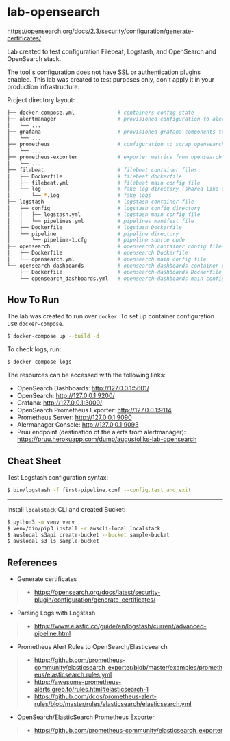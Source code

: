 # lab-opensearch


https://opensearch.org/docs/2.3/security/configuration/generate-certificates/


Lab created to test configuration Filebeat, Logstash, and OpenSearch and OpenSearch stack.

The tool's configuration does not have SSL or authentication plugins enabled. This lab was created to test purposes only, don't apply it in your production infrastructure.

Project directory layout:

```bash
├── docker-compose.yml              # containers config state
├── alertmanager                    # provisioned configuration to alert contact policies
│   └── ...
├── grafana                         # provisioned grafana components to view the alerts and explore metrics of the opensearch cluster  
│   └── ...
├── prometheus                      # configuration to scrap opensearch metrics and to provide alerts rules
│   └── ...
├── prometheus-exporter             # exporter metrics from opensearch metrics API endpoints
│   └── ...
├── filebeat                        # filebeat container files
│   ├── Dockerfile                  # filebeat dockerfile
│   ├── filebeat.yml                # filebeat main config file
│   └── log                         # fake log directory (shared like docker volume)
│       └── *.log                   # fake logs 
├── logstash                        # logstash container file
│   ├── config                      # logstash config directory
│   │   ├── logstash.yml            # logstash main config file
│   │   └── pipelines.yml           # pipelines manifest file
│   ├── Dockerfile                  # logstash Dockerfile
│   └── pipeline                    # pipeline directory
│       └── pipeline-1.cfg          # pipeline source code
├── opensearch                      # opensearch container config files
│   ├── Dockerfile                  # opensearch Dockerfile 
│   └── opensearch.yml              # opensearch main config file 
└── opensearch-dashboards           # opensearch-dashboards container config files
    ├── Dockerfile                  # opensearch-dashboards Dockerfile
    └── opensearch_dashboards.yml   # opensearch-dashboards main config file
```

## How To Run 

The lab was created to run over `docker`. To set up container configuration use `docker-compose`.

```bash
$ docker-compose up --build -d 
```

To check logs, run:

```bash
$ docker-compose logs
```

The resources can be accessed with the following links:

- OpenSearch Dashboards: http://127.0.0.1:5601/
- OpenSearch: http://127.0.0.1:9200/
- Grafana: http://127.0.0.1:3000/
- OpenSearch Prometheus Exporter: http://127.0.0.1:9114
- Prometheus Server: http://127.0.0.1:9090
- Alermanager Console: http://127.0.0.1:9093
- Pruu endpoint (destination of the alerts from alertmanager): https://pruu.herokuapp.com/dump/augustoliks-lab-opensearch

## Cheat Sheet

Test Logstash configuration syntax:

```bash
$ bin/logstash -f first-pipeline.conf --config.test_and_exit
```

---

Install `localstack` CLI and created Bucket:

```bash
$ python3 -m venv venv
$ venv/bin/pip3 install -r awscli-local localstack
$ awslocal s3api create-bucket --bucket sample-bucket 
$ awslocal s3 ls sample-bucket
```

## References

- Generate certificates
> - https://opensearch.org/docs/latest/security-plugin/configuration/generate-certificates/

- Parsing Logs with Logstash
> - https://www.elastic.co/guide/en/logstash/current/advanced-pipeline.html

- Prometheus Alert Rules to OpenSearch/Elasticsearch
> - https://github.com/prometheus-community/elasticsearch_exporter/blob/master/examples/prometheus/elasticsearch.rules.yml
> - https://awesome-prometheus-alerts.grep.to/rules.html#elasticsearch-1
> - https://github.com/dcos/prometheus-alert-rules/blob/master/rules/elasticsearch/elasticsearch.yml

- OpenSearch/ElasticSearch Prometheus Exporter
> - https://github.com/prometheus-community/elasticsearch_exporter
